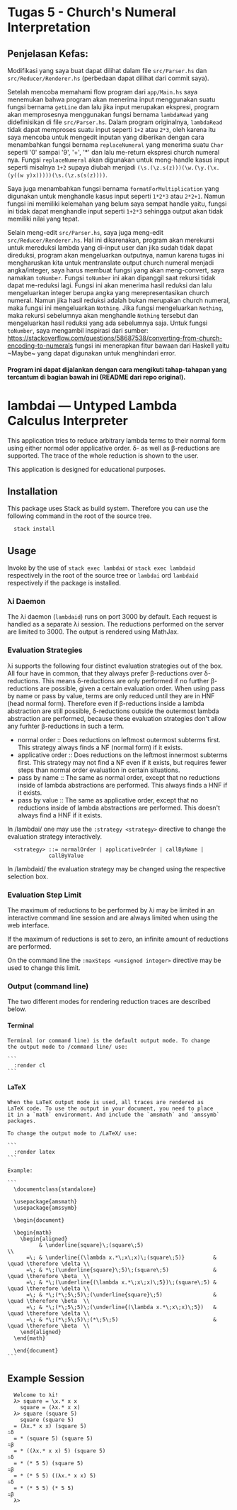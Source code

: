 
# Tugas 5 - Church's Numeral Interpretation

## Penjelasan Kefas:
  Modifikasi yang saya buat dapat dilihat dalam file `src/Parser.hs` dan 
  `src/Reducer/Renderer.hs` (perbedaan dapat dilihat dari commit saya).
  
  Setelah mencoba memahami flow program dari `app/Main.hs` saya menemukan
  bahwa program akan menerima input menggunakan suatu fungsi bernama `getLine`
  dan lalu jika input merupakan ekspresi, program akan memprosesnya 
  menggunakan fungsi bernama `lambdaRead` yang didefinisikan di file 
  `src/Parser.hs`. Dalam program originalnya, `lambdaRead` tidak dapat
  memproses suatu input seperti `1+2` atau `2*3`, oleh karena itu saya
  mencoba untuk mengedit inputan yang diberikan dengan cara menambahkan fungsi
  bernama `replaceNumeral` yang menerima suatu `Char` seperti '0' sampai '9',
  '+', '*' dan lalu me-return ekspresi church numeral nya. Fungsi `replaceNumeral`
  akan digunakan untuk meng-handle kasus input seperti misalnya `1+2` supaya diubah
  menjadi `(\s.(\z.s(z)))(\w.(\y.(\x.(y((w y)x)))))(\s.(\z.s(s(z))))`.
  
  Saya juga menambahkan fungsi bernama `formatForMultiplication` yang digunakan
  untuk menghandle kasus input seperti `1*2*3` atau `2*2+1`. Namun fungsi ini
  memiliki kelemahan yang belum saya sempat handle yaitu, fungsi ini tidak dapat
  menghandle input seperti `1+2*3` sehingga output akan tidak memiliki nilai yang
  tepat.
  
  Selain meng-edit `src/Parser.hs`, saya juga meng-edit `src/Reducer/Renderer.hs`.
  Hal ini dikarenakan, program akan merekursi untuk mereduksi lambda yang di-input
  user dan jika sudah tidak dapat direduksi, program akan mengeluarkan outputnya,
  namun karena tugas ini mengharuskan kita untuk mentranslate output church numeral
  menjadi angka/integer, saya harus membuat fungsi yang akan meng-convert,
  saya namakan `toNumber`. Fungsi `toNumber` ini akan dipanggil saat rekursi 
  tidak dapat me-reduksi lagi. Fungsi ini akan menerima hasil reduksi dan lalu
  mengeluarkan integer berupa angka yang merepresentasikan church numeral.
  Namun jika hasil reduksi adalah bukan merupakan church numeral, 
  maka fungsi ini mengeluarkan `Nothing`. Jika fungsi mengeluarkan `Nothing`,
  maka rekursi sebelumnya akan menghandle `Nothing` tersebut dan 
  mengeluarkan hasil reduksi yang ada sebelumnya saja.
  Untuk fungsi `toNumber`, saya mengambil inspirasi dari sumber: 
  https://stackoverflow.com/questions/58687538/converting-from-church-encoding-to-numerals
  fungsi ini menerapkan fitur bawaan dari Haskell yaitu ~Maybe~ yang dapat digunakan untuk 
  menghindari error.
  
  #### Program ini dapat dijalankan dengan cara mengikuti tahap-tahapan yang tercantum di bagian bawah ini (README dari repo original).


# lambdai — Untyped Lambda Calculus Interpreter

This application tries to reduce arbitrary lambda terms to their
normal form using either normal oder applicative order. δ- as well as
β-reductions are supported. The trace of the whole reduction is shown
to the user.

This application is designed for educational purposes.

## Installation
  This package uses Stack as build system. Therefore you can use the
  following command in the root of the source tree.

  ```
    stack install
  ```

## Usage
  Invoke by the use of `stack exec lambdai` or `stack exec lambdaid`
  respectively in the root of the source tree or `lambdai` ord
  `lambdaid` respectively if the package is installed.

### λi Daemon
   The λi daemon (`lambdaid`) runs on port 3000 by default. Each
   request is handled as a separate λi session. The reductions
   performed on the server are limited to 3000. The output is rendered
   using MathJax.

### Evaluation Strategies
   λi supports the following four distinct evaluation strategies out
   of the box. All four have in common, that they always prefer
   β-reductions over δ-reductions. This means δ-reductions are only
   performed if no further β-reductions are possible, given a certain
   evaluation order. When using pass by name or pass by value, terms
   are only reduced until they are in HNF (head normal
   form). Therefore even if β-reductions inside a lambda abstraction
   are still possible, δ-reductions outside the outermost lambda
   abstraction are performed, because these evaluation strategies
   don't allow any furhter β-reductions in such a term.

   - normal order :: Does reductions on leftmost outermost subterms
        first. This strategy always finds a NF (normal form) if it
        exists.
   - applicative order :: Does reductions on the leftmost innermost
        subterms first. This strategy may not find a NF even if it
        exists, but requires fewer steps than normal order evaluation
        in certain situations.
   - pass by name :: The same as normal order, except that no
        reductions inside of lambda abstractions are performed. This
        always finds a HNF if it exists.
   - pass by value :: The same as applicative order, except that no
        reductions inside of lambda abstractions are performed. This
        doesn't always find a HNF if it exists.

   In /lambdai/ one may use the `:strategy <strategy>` directive to
   change the evaluation strategy interactively.

   ```
     <strategy> ::= normalOrder | applicativeOrder | callByName |
      		    callByValue
  ```
   
   In /lambdaid/ the evaluation strategy may be changed using the
   respective selection box.

### Evaluation Step Limit
   The maximum of reductions to be performed by λi may be limited in
   an interactive command line session and are always limited when
   using the web interface.

   If the maximum of reductions is set to zero, an infinite amount of
   reductions are performed.

   On the command line the `:maxSteps <unsigned integer>` directive
   may be used to change this limit.

### Output (command line)
   The two different modes for rendering reduction traces are
   described below.

#### Terminal
    Terminal (or command line) is the default output mode. To change
    the output mode to /command line/ use:

    ```
      :render cl
    ```

#### LaTeX
    When the LaTeX output mode is used, all traces are rendered as
    LaTeX code. To use the output in your document, you need to place
    it in a `math` environment. And include the `amsmath` and `amssymb`
    packages.

    To change the output mode to /LaTeX/ use:

    ```
      :render latex
    ```

    Example:

    ```
      \documentclass{standalone}

      \usepackage{amsmath}
      \usepackage{amssymb}

      \begin{document}

      \begin{math}
        \begin{aligned}
              & \underline{square}\;(square\;5)                                                \\
          =\; & \underline{(\lambda x.*\;x\;x)\;(square\;5)}         & \quad \therefore \delta \\
          =\; & *\;(\underline{square}\;5)\;(square\;5)              & \quad \therefore \beta  \\
          =\; & *\;(\underline{(\lambda x.*\;x\;x)\;5})\;(square\;5) & \quad \therefore \delta \\
          =\; & *\;(*\;5\;5)\;(\underline{square}\;5)                & \quad \therefore \beta  \\
          =\; & *\;(*\;5\;5)\;(\underline{(\lambda x.*\;x\;x)\;5})   & \quad \therefore \delta \\
          =\; & *\;(*\;5\;5)\;(*\;5\;5)                              & \quad \therefore \beta  \\
        \end{aligned}
      \end{math}

      \end{document}
    ```

## Example Session

  ```
    Welcome to λi!
    λ> square = \x.* x x
      square = (λx.* x x)
    λ> square (square 5)
      square (square 5)
    = (λx.* x x) (square 5)                                                       ∴δ
    = * (square 5) (square 5)                                                     ∴β
    = * ((λx.* x x) 5) (square 5)                                                 ∴δ
    = * (* 5 5) (square 5)                                                        ∴β
    = * (* 5 5) ((λx.* x x) 5)                                                    ∴δ
    = * (* 5 5) (* 5 5)                                                           ∴β
    λ> 
  ```


